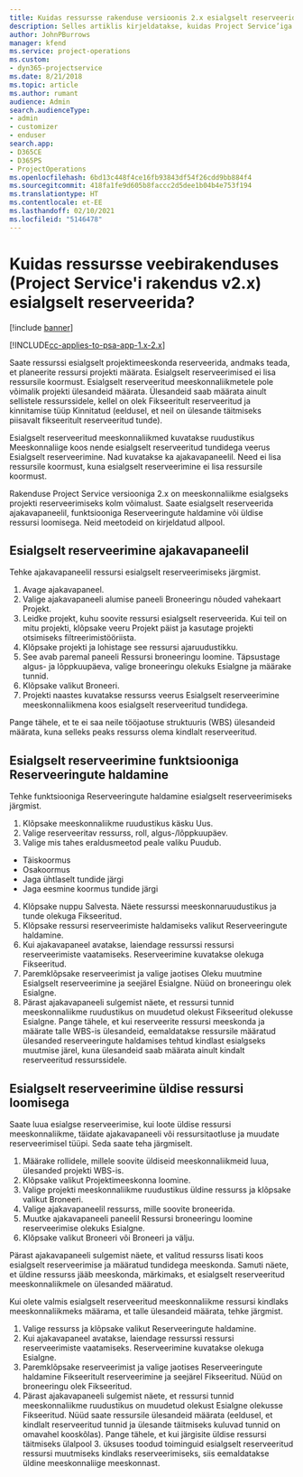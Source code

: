 ```yaml
---
title: Kuidas ressursse rakenduse versioonis 2.x esialgselt reserveerida?
description: Selles artiklis kirjeldatakse, kuidas Project Service’iga projektimeeskonna liikmeid esialgselt reserveerida.
author: JohnPBurrows
manager: kfend
ms.service: project-operations
ms.custom:
- dyn365-projectservice
ms.date: 8/21/2018
ms.topic: article
ms.author: rumant
audience: Admin
search.audienceType:
- admin
- customizer
- enduser
search.app:
- D365CE
- D365PS
- ProjectOperations
ms.openlocfilehash: 6bd13c448f4ce16fb93843df54f26cdd9bb884f4
ms.sourcegitcommit: 418fa1fe9d605b8faccc2d5dee1b04b4e753f194
ms.translationtype: HT
ms.contentlocale: et-EE
ms.lasthandoff: 02/10/2021
ms.locfileid: "5146478"
---
```

# <a name="how-do-i-soft-book-resources-in-the-web-app-project-service-app-v2x"></a>Kuidas ressursse veebirakenduses (Project Service'i rakendus v2.x) esialgselt reserveerida?

[!include [banner](../includes/psa-now-project-operations.md)]

[!INCLUDE[cc-applies-to-psa-app-1.x-2.x](../includes/cc-applies-to-psa-app-1x-2x.md)]

Saate ressurssi esialgselt projektimeeskonda reserveerida, andmaks teada, et planeerite ressursi projekti määrata. Esialgselt reserveerimised ei lisa ressursile koormust. Esialgselt reserveeritud meeskonnaliikmetele pole võimalik projekti ülesandeid määrata. Ülesandeid saab määrata ainult sellistele ressurssidele, kellel on olek Fikseeritult reserveeritud ja kinnitamise tüüp Kinnitatud (eeldusel, et neil on ülesande täitmiseks piisavalt fikseeritult reserveeritud tunde).

Esialgselt reserveeritud meeskonnaliikmed kuvatakse ruudustikus Meeskonnaliige koos nende esialgselt reserveeritud tundidega veerus Esialgselt reserveerimine. Nad kuvatakse ka ajakavapaneelil. Need ei lisa ressursile koormust, kuna esialgselt reserveerimine ei lisa ressursile koormust.

Rakenduse Project Service versiooniga 2.x on meeskonnaliikme esialgseks projekti reserveerimiseks kolm võimalust. Saate esialgselt reserveerida ajakavapaneelil, funktsiooniga Reserveeringute haldamine või üldise ressursi loomisega. Neid meetodeid on kirjeldatud allpool.

## <a name="soft-book-with-the-schedule-board"></a>Esialgselt reserveerimine ajakavapaneelil

Tehke ajakavapaneelil ressursi esialgselt reserveerimiseks järgmist. 
1. Avage ajakavapaneel.
2. Valige ajakavapaneeli alumise paneeli Broneeringu nõuded vahekaart Projekt.
3. Leidke projekt, kuhu soovite ressursi esialgselt reserveerida. Kui teil on mitu projekti, klõpsake veeru Projekt päist ja kasutage projekti otsimiseks filtreerimistööriista.
4. Klõpsake projekti ja lohistage see ressursi ajaruudustikku.
5. See avab paremal paneeli Ressursi broneeringu loomine. Täpsustage algus- ja lõppkuupäeva, valige broneeringu olekuks Esialgne ja määrake tunnid. 
6. Klõpsake valikut Broneeri.
7. Projekti naastes kuvatakse ressurss veerus Esialgselt reserveerimine meeskonnaliikmena koos esialgselt reserveeritud tundidega.

Pange tähele, et te ei saa neile tööjaotuse struktuuris (WBS) ülesandeid määrata, kuna selleks peaks ressurss olema kindlalt reserveeritud.

## <a name="soft-book-using-the-maintain-bookings-feature"></a>Esialgselt reserveerimine funktsiooniga Reserveeringute haldamine

Tehke funktsiooniga Reserveeringute haldamine esialgselt reserveerimiseks järgmist.
1. Klõpsake meeskonnaliikme ruudustikus käsku Uus.
2. Valige reserveeritav ressurss, roll, algus-/lõppkuupäev.
3. Valige mis tahes eraldusmeetod peale valiku Puudub.
- Täiskoormus
- Osakoormus
- Jaga ühtlaselt tundide järgi
- Jaga eesmine koormus tundide järgi
4. Klõpsake nuppu Salvesta. Näete ressurssi meeskonnaruudustikus ja tunde olekuga Fikseeritud.
5. Klõpsake ressursi reserveerimiste haldamiseks valikut Reserveeringute haldamine.
6. Kui ajakavapaneel avatakse, laiendage ressurssi ressursi reserveerimiste vaatamiseks. Reserveerimine kuvatakse olekuga Fikseeritud.
7. Paremklõpsake reserveerimist ja valige jaotises Oleku muutmine Esialgselt reserveerimine ja seejärel Esialgne. Nüüd on broneeringu olek Esialgne.
8. Pärast ajakavapaneeli sulgemist näete, et ressursi tunnid meeskonnaliikme ruudustikus on muudetud olekust Fikseeritud olekusse Esialgne.
Pange tähele, et kui reserveerite ressursi meeskonda ja määrate talle WBS-is ülesandeid, eemaldatakse ressursile määratud ülesanded reserveeringute haldamises tehtud kindlast esialgseks muutmise järel, kuna ülesandeid saab määrata ainult kindalt reserveeritud ressurssidele.

## <a name="soft-book-by-creating-a-generic-resource"></a>Esialgselt reserveerimine üldise ressursi loomisega

Saate luua esialgse reserveerimise, kui loote üldise ressursi meeskonnaliikme, täidate ajakavapaneeli või ressursitaotluse ja muudate reserveerimisel tüüpi.
Seda saate teha järgmiselt.

1. Määrake rollidele, millele soovite üldiseid meeskonnaliikmeid luua, ülesanded projekti WBS-is.
2. Klõpsake valikut Projektimeeskonna loomine.
3. Valige projekti meeskonnaliikme ruudustikus üldine ressurss ja klõpsake valikut Broneeri.
4. Valige ajakavapaneelil ressurss, mille soovite broneerida.
5. Muutke ajakavapaneeli paneelil Ressursi broneeringu loomine reserveerimise olekuks Esialgne.
6. Klõpsake valikut Broneeri või Broneeri ja välju.

Pärast ajakavapaneeli sulgemist näete, et valitud ressurss lisati koos esialgselt reserveerimise ja määratud tundidega meeskonda. Samuti näete, et üldine ressurss jääb meeskonda, märkimaks, et esialgselt reserveeritud meeskonnaliikmele on ülesanded määratud.

Kui olete valmis esialgselt reserveeritud meeskonnaliikme ressursi kindlaks meeskonnaliikmeks määrama, et talle ülesandeid määrata, tehke järgmist.

1. Valige ressurss ja klõpsake valikut Reserveeringute haldamine.
2. Kui ajakavapaneel avatakse, laiendage ressurssi ressursi reserveerimiste vaatamiseks. Reserveerimine kuvatakse olekuga Esialgne.
3. Paremklõpsake reserveerimist ja valige jaotises Reserveeringute haldamine Fikseeritult reserveerimine ja seejärel Fikseeritud. Nüüd on broneeringu olek Fikseeritud.
4. Pärast ajakavapaneeli sulgemist näete, et ressursi tunnid meeskonnaliikme ruudustikus on muudetud olekust Esialgne olekusse Fikseeritud. Nüüd saate ressursile ülesandeid määrata (eeldusel, et kindlalt reserveeritud tunnid ja ülesande täitmiseks kuluvad tunnid on omavahel kooskõlas). Pange tähele, et kui järgisite üldise ressursi täitmiseks ülalpool 3. üksuses toodud toiminguid esialgselt reserveeritud ressursi muutmiseks kindlaks reserveerimiseks, siis eemaldatakse üldine meeskonnaliige meeskonnast.
